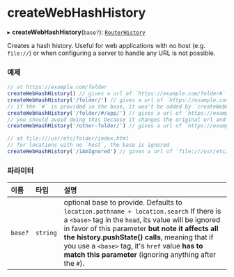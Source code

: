 # createWebHashHistory

▸ **createWebHashHistory**(`base?`): [`RouterHistory`](../interfaces/RouterHistory.md)

Creates a hash history. Useful for web applications with no host (e.g. `file://`) or when configuring a server to
handle any URL is not possible.

### 예제

```js
// at https://example.com/folder
createWebHashHistory() // gives a url of `https://example.com/folder#`
createWebHashHistory('/folder/') // gives a url of `https://example.com/folder/#`
// if the `#` is provided in the base, it won't be added by `createWebHashHistory`
createWebHashHistory('/folder/#/app/') // gives a url of `https://example.com/folder/#/app/`
// you should avoid doing this because it changes the original url and breaks copying urls
createWebHashHistory('/other-folder/') // gives a url of `https://example.com/other-folder/#`

// at file:///usr/etc/folder/index.html
// for locations with no `host`, the base is ignored
createWebHashHistory('/iAmIgnored') // gives a url of `file:///usr/etc/folder/index.html#`
```

### 파라미터

| 이름 | 타입 | 설명 |
| :------ | :------ | :------ |
| `base?` | `string` | optional base to provide. Defaults to `location.pathname + location.search` If there is a `<base>` tag in the `head`, its value will be ignored in favor of this parameter **but note it affects all the history.pushState() calls**, meaning that if you use a `<base>` tag, it's `href` value **has to match this parameter** (ignoring anything after the `#`). |
